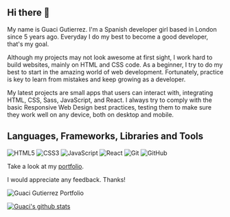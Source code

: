 ## Hi there 👋

My name is Guaci Gutierrez. I'm a Spanish developer girl based in London since 5 years ago. Everyday I do my best to become a good developer, that's my goal.

Although my projects may not look awesome at first sight, I work hard to build websites, mainly on HTML and CSS code. As a beginner, I try to do my best to start in the amazing world of web development. Fortunately, practice is key to learn from mistakes and keep growing as a developer.

My latest projects are small apps that users can interact with, integrating HTML, CSS, Sass, JavaScript, and React. I always try to comply with the basic Responsive Web Design best practices, testing them to make sure they work well on any device, both on desktop and mobile.


## Languages, Frameworks, Libraries and Tools

![HTML5](https://img.shields.io/badge/-HTML5-E34F26?style=flat-square&logo=html5&logoColor=white)
![CSS3](https://img.shields.io/badge/-CSS3-1572B6?style=flat-square&logo=css3)
![JavaScript](https://img.shields.io/badge/-JavaScript-black?style=flat-square&logo=javascript)
![React](https://img.shields.io/badge/-React-black?style=flat-square&logo=react)
![Git](https://img.shields.io/badge/-Git-black?style=flat-square&logo=git)
![GitHub](https://img.shields.io/badge/-GitHub-181717?style=flat-square&logo=github)


Take a look at my [portfolio](https://guacig.github.io/). 

I would appreciate any feedback. Thanks!


![Guaci Gutierrez Portfolio](https://res.cloudinary.com/drpcjt13x/image/upload/v1603218354/Proyectos/Personal%20Portfolio%20Webpage/Guaci_Gutierrez_Front-End_Developer_oo2orr.png "Guaci Gutierrez Portfolio")

[![Guaci's github stats](https://github-readme-stats.vercel.app/api?username=GuaciG)](https://github.com/GuaciG/github-readme-stats)

<!--
**GuaciG/GuaciG** is a ✨ _special_ ✨ repository because its `README.md` (this file) appears on your GitHub profile.

Here are some ideas to get you started:

- 🔭 I’m currently working on ...
- 🌱 I’m currently learning ...
- 👯 I’m looking to collaborate on ...
- 🤔 I’m looking for help with ...
- 💬 Ask me about ...
- 📫 How to reach me: ...
- 😄 Pronouns: ...
- ⚡ Fun fact: ...
-->

